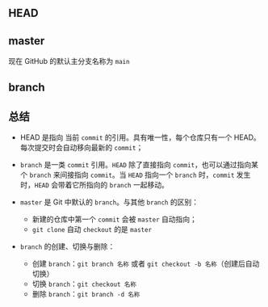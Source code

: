 ## HEAD



## master



现在 GitHub 的默认主分支名称为 `main`



## branch



## 总结

+ HEAD 是指向 当前 `commit` 的引用。具有唯一性，每个仓库只有一个 HEAD。每次提交时会自动移向最新的 `commit`；
+ `branch` 是一类 `commit` 引用。`HEAD` 除了直接指向 `commit`，也可以通过指向某个 `branch` 来间接指向 `commit`。当 `HEAD` 指向一个 `branch` 时，`commit` 发生时，`HEAD` 会带着它所指向的 `branch` 一起移动。

+ `master` 是 Git 中默认的 `branch`。与其他 `branch` 的区别：
  + 新建的仓库中第一个 `commit` 会被 `master` 自动指向；
  + `git clone` 自动 `checkout` 的是 `master`
+ `branch` 的创建、切换与删除：
  + 创建 `branch`：`git branch 名称` 或者 `git checkout -b 名称`（创建后自动切换）
  + 切换 `branch`：`git checkout 名称`
  + 删除 `branch`：`git branch -d 名称` 